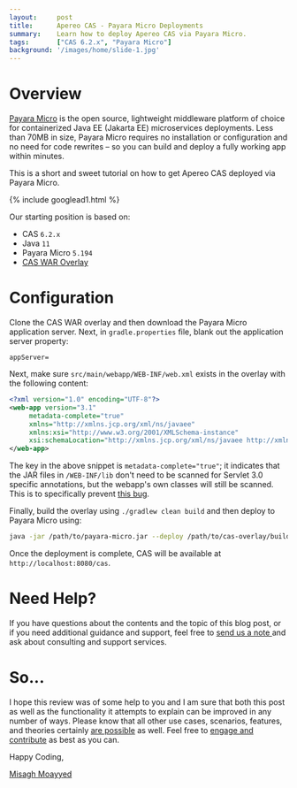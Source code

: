 ```yaml
---
layout:     post
title:      Apereo CAS - Payara Micro Deployments
summary:    Learn how to deploy Apereo CAS via Payara Micro.
tags:       ["CAS 6.2.x", "Payara Micro"]
background: '/images/home/slide-1.jpg'
---
```


# Overview

[Payara Micro](https://www.payara.fish/software/payara-server/payara-micro/) is the open source, lightweight middleware platform of choice for containerized Java EE (Jakarta EE) microservices deployments.  Less than 70MB in size, Payara Micro requires no installation or configuration and no need for code rewrites  – so you can build and deploy a fully working app within minutes.

This is a short and sweet tutorial on how to get Apereo CAS deployed via Payara Micro.

{% include googlead1.html  %}

Our starting position is based on:

- CAS `6.2.x`
- Java `11`
- Payara Micro `5.194`
- [CAS WAR Overlay](https://github.com/apereo/cas-overlay-template)

# Configuration

Clone the CAS WAR overlay and then download the Payara Micro application server. Next, in `gradle.properties` file, blank out the application server property:

```properties
appServer=
```

Next, make sure `src/main/webapp/WEB-INF/web.xml` exists in the overlay with the following content:

```xml
<?xml version="1.0" encoding="UTF-8"?>
<web-app version="3.1" 
     metadata-complete="true"
     xmlns="http://xmlns.jcp.org/xml/ns/javaee" 
     xmlns:xsi="http://www.w3.org/2001/XMLSchema-instance" 
     xsi:schemaLocation="http://xmlns.jcp.org/xml/ns/javaee http://xmlns.jcp.org/xml/ns/javaee/web-app_3_1.xsd">
</web-app>
```

The key in the above snippet is `metadata-complete="true"`; it indicates that the JAR files in `/WEB-INF/lib` don't need to be scanned for Servlet 3.0 specific annotations, but the webapp's own classes will still be scanned. This is to specifically prevent [this bug](https://java.net/jira/browse/GLASSFISH-21265).

Finally, build the overlay using `./gradlew clean build` and then deploy to Payara Micro using:

```bash
java -jar /path/to/payara-micro.jar --deploy /path/to/cas-overlay/build/libs/cas.war
```

Once the deployment is complete, CAS will be available at `http://localhost:8080/cas`.


# Need Help?

If you have questions about the contents and the topic of this blog post, or if you need additional guidance and support, feel free to [send us a note ](/#contact-section-header) and ask about consulting and support services.

# So...

I hope this review was of some help to you and I am sure that both this post as well as the functionality it attempts to explain can be improved in any number of ways. Please know that all other use cases, scenarios, features, and theories certainly [are possible](https://apereo.github.io/2017/02/18/onthe-theoryof-possibility/) as well. Feel free to [engage and contribute](https://apereo.github.io/cas/developer/Contributor-Guidelines.html) as best as you can.

Happy Coding,

[Misagh Moayyed](https://fawnoos.com)

